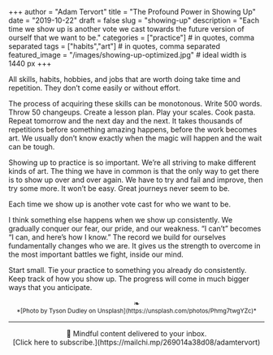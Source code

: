 +++
author = "Adam Tervort"
title = "The Profound Power in Showing Up"
date = "2019-10-22"
draft = false
slug = "showing-up"
description = "Each time we show up is another vote we cast towards the future version of ourself that we want to be."
categories = ["practice"] # in quotes, comma separated
tags = ["habits","art"] # in quotes, comma separated
featured_image = "/images/showing-up-optimized.jpg" # ideal width is 1440 px
+++

All skills, habits, hobbies, and jobs that are worth doing take time and repetition. They don’t come easily or without effort.

The process of acquiring these skills can be monotonous. Write 500 words. Throw 50 changeups. Create a lesson plan. Play your scales. Cook pasta. Repeat tomorrow and the next day and the next. It takes thousands of repetitions before something amazing happens, before the work becomes art. We usually don’t know exactly when the magic will happen and the wait can be tough.

Showing up to practice is so important. We’re all striving to make different kinds of art. The thing we have in common is that the only way to get there is to show up over and over again. We have to try and fail and improve, then try some more. It won’t be easy. Great journeys never seem to be. 

Each time we show up is another vote cast for who we want to be.

I think something else happens when we show up consistently. We gradually conquer our fear, our pride, and our weakness. “I can’t” becomes “I can, and here’s how I know.” The record we build for ourselves fundamentally changes who we are. It gives us the strength to overcome in the most important battles we fight, inside our mind.

Start small. Tie your practice to something you already do consistently. Keep track of how you show up. The progress will come in much bigger ways that you anticipate. 

<center>❧</center>
<center><small> *[Photo by Tyson Dudley on Unsplash](https://unsplash.com/photos/Phmg7twgYZc)* </small>

---
<center>
📨 Mindful content delivered to your inbox. <br>[Click here to subscribe.](https://mailchi.mp/269014a38d08/adamtervort)</center>